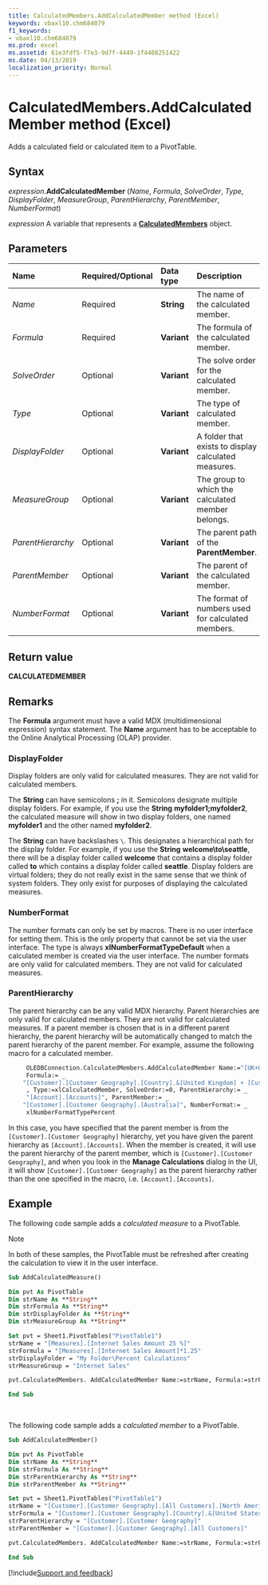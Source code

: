 ```yaml
---
title: CalculatedMembers.AddCalculatedMember method (Excel)
keywords: vbaxl10.chm684079
f1_keywords:
- vbaxl10.chm684079
ms.prod: excel
ms.assetid: 61e3fdf5-f7e3-9d7f-4449-1f4408251422
ms.date: 04/13/2019
localization_priority: Normal
---
```



# CalculatedMembers.AddCalculatedMember method (Excel)

Adds a calculated field or calculated item to a PivotTable.

## Syntax

_expression_.**AddCalculatedMember** (_Name_, _Formula_, _SolveOrder_, _Type_, _DisplayFolder_, _MeasureGroup_, _ParentHierarchy_, _ParentMember_, _NumberFormat_)

_expression_ A variable that represents a **[CalculatedMembers](Excel.CalculatedMembers.md)** object.


## Parameters

|Name|Required/Optional|Data type|Description|
|:-----|:-----|:-----|:-----|
| _Name_|Required|**String**|The name of the calculated member.|
| _Formula_|Required|**Variant**|The formula of the calculated member.|
| _SolveOrder_|Optional|**Variant**|The solve order for the calculated member.|
| _Type_|Optional|**Variant**|The type of calculated member.|
| _DisplayFolder_|Optional|**Variant**|A folder that exists to display calculated measures.|
| _MeasureGroup_|Optional|**Variant**|The group to which the calculated member belongs.|
| _ParentHierarchy_|Optional|**Variant**|The parent path of the **ParentMember**.|
| _ParentMember_|Optional|**Variant**|The parent of the calculated member.|
| _NumberFormat_|Optional|**Variant**|The format of numbers used for calculated members.|

## Return value

**CALCULATEDMEMBER**


## Remarks

The **Formula** argument must have a valid MDX (multidimensional expression) syntax statement. The **Name** argument has to be acceptable to the Online Analytical Processing (OLAP) provider.

### DisplayFolder

Display folders are only valid for calculated measures. They are not valid for calculated members. 

The **String** can have semicolons **;** in it. Semicolons designate multiple display folders. For example, if you use the **String** **myfolder1;myfolder2**, the calculated measure will show in two display folders, one named **myfolder1** and the other named **myfolder2**. 

The **String** can have backslashes `\`. This designates a hierarchical path for the display folder. For example, if you use the **String** **welcome\to\seattle**, there will be a display folder called **welcome** that contains a display folder called **to** which contains a display folder called **seattle**. Display folders are virtual folders; they do not really exist in the same sense that we think of system folders. They only exist for purposes of displaying the calculated measures.
    
### NumberFormat

The number formats can only be set by macros. There is no user interface for setting them. This is the only property that cannot be set via the user interface. The type is always **xlNumberFormatTypeDefault** when a calculated member is created via the user interface. The number formats are only valid for calculated members. They are not valid for calculated measures.
    
### ParentHierarchy

The parent hierarchy can be any valid MDX hierarchy. Parent hierarchies are only valid for calculated members. They are not valid for calculated measures. If a parent member is chosen that is in a different parent hierarchy, the parent hierarchy will be automatically changed to match the parent hierarchy of the parent member. For example, assume the following macro for a calculated member.
    
```vb
     OLEDBConnection.CalculatedMembers.AddCalculatedMember Name:="[UK+US]", _
     Formula:= _
    "[Customer].[Customer Geography].[Country].&[United Kingdom] + [Customer].[Customer Geography].[Country].&[United States] " _
     , Type:=xlCalculatedMember, SolveOrder:=0, ParentHierarchy:= _
     "[Account].[Accounts]", ParentMember:= _
    "[Customer].[Customer Geography].[Australia]", NumberFormat:= _
     xlNumberFormatTypePercent
```


In this case, you have specified that the parent member is from the `[Customer].[Customer Geography]` hierarchy, yet you have given the parent hierarchy as `[Account].[Accounts]`. When the member is created, it will use the parent hierarchy of the parent member, which is `[Customer].[Customer Geography]`, and when you look in the **Manage Calculations** dialog in the UI, it will show `[Customer].[Customer Geography]` as the parent hierarchy rather than the one specified in the macro, i.e. `[Account].[Accounts]`.
    

## Example

The following code sample adds a _calculated measure_ to a PivotTable.

> [!NOTE] 
> In both of these samples, the PivotTable must be refreshed after creating the calculation to view it in the user interface.

```vb
Sub AddCalculatedMeasure()

Dim pvt As PivotTable
Dim strName As **String**
Dim strFormula As **String**
Dim strDisplayFolder As **String**
Dim strMeasureGroup As **String**

Set pvt = Sheet1.PivotTables("PivotTable1")
strName = "[Measures].[Internet Sales Amount 25 %]"
strFormula = "[Measures].[Internet Sales Amount]*1.25"
strDisplayFolder = "My Folder\Percent Calculations" 
strMeasureGroup = "Internet Sales"

pvt.CalculatedMembers. AddCalculatedMember Name:=strName, Formula:=strFormula, Type:=xlCalculatedMeasure, DisplayFolder:=strDisplayFolder, MeasureGroup:=strMeasureGroup, NumberFormat:=xlNumberFormatTypePercent

End Sub
```

<br/>

The following code sample adds a _calculated member_ to a PivotTable.

```vb
Sub AddCalculatedMember()

Dim pvt As PivotTable
Dim strName As **String**
Dim strFormula As **String**
Dim strParentHierarchy As **String**
Dim strParentMember As **String**

Set pvt = Sheet1.PivotTables("PivotTable1")
strName = "[Customer].[Customer Geography].[All Customers].[North America]"
strFormula = "[Customer].[Customer Geography].[Country].&[United States] + [Customer].[Customer Geography].[Country].&[Canada]"
strParentHierarchy = "[Customer].[Customer Geography]"
strParentMember = "[Customer].[Customer Geography].[All Customers]"

pvt.CalculatedMembers. AddCalculatedMember Name:=strName, Formula:=strFormula, Type:=xlCalculatedMember, ParentHierarchy:=strParentHierarchy, ParentMember:=strParentMember, SolveOrder:=0, NumberFormat:=xlNumberFormatTypeDefault

End Sub
```



[!include[Support and feedback](~/includes/feedback-boilerplate.md)]